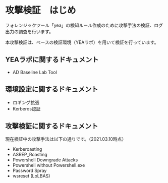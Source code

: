 # 攻撃検証　はじめ

フォレンジックツール「yea」の検知ルール作成のために攻撃手法の検証、ログ出力の調査を行います。

本攻撃検証は、ベースの検証環境（YEAラボ）を用いて検証を行っています。

YEAラボに関するドキュメント
-------------
- AD Baseline Lab Tool


環境設定に関するドキュメント
-------------
- ロギング拡張
- Kerberos認証


攻撃検証に関するドキュメント
-------------
現在検証中の攻撃手法は以下の通りです。（2021.03.10時点）

- Kerberoasting
- ASREP_Roasting
- Powershell Downgrade Attacks
- Powershell without Powershell.exe
- Password Spray
- wsreset (LoLBAS)

